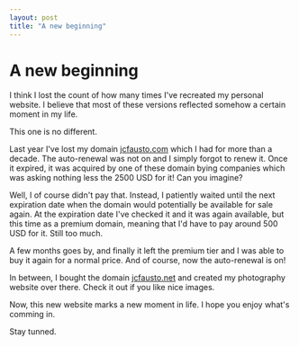 ```yaml
---
layout: post
title: "A new beginning"
---
```


# A new beginning

I think I lost the count of how many times I've recreated my personal website. I believe that most of these versions reflected somehow a certain moment in my life.

This one is no different.

Last year I've lost my domain [jcfausto.com](https://jcfausto.com) which I had for more than a decade. The auto-renewal was not on and I simply forgot to renew it. Once it expired, it was acquired by one of these domain bying companies which was asking nothing less the 2500 USD for it! Can you imagine?

Well, I of course didn't pay that. Instead, I patiently waited until the next expiration date when the domain would potentially be available for sale again.
At the expiration date I've checked it and it was again available, but this time as a premium domain, meaning that I'd have to pay around 500 USD for it. Still too much.

A few months goes by, and finally it left the premium tier and I was able to buy it again for a normal price. And of course, now the auto-renewal is on!

In between, I bought the domain [jcfausto.net](https://jcfausto.net) and created my photography website over there. Check it out if you like nice images.

Now, this new website marks a new moment in life. I hope you enjoy what's comming in.

Stay tunned.